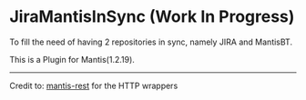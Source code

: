 # JiraMantisInSync (Work In Progress)

To fill the need of having 2 repositories in sync, namely JIRA and MantisBT. 

This is a Plugin for Mantis(1.2.19).


___
Credit to: [mantis-rest](https://code.google.com/p/mantis-rest/) for the HTTP wrappers